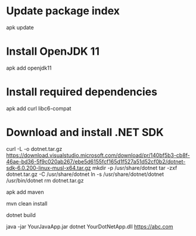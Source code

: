 # Update package index
apk update

# Install OpenJDK 11
apk add openjdk11



# Install required dependencies
apk add curl libc6-compat

# Download and install .NET SDK
curl -L -o dotnet.tar.gz https://download.visualstudio.microsoft.com/download/pr/140bf5b3-cb8f-46ae-bd36-5f9c020ab267/ebe5d6155fcf165d1f527a51d52cf0b2/dotnet-sdk-6.0.200-linux-musl-x64.tar.gz
mkdir -p /usr/share/dotnet
tar -zxf dotnet.tar.gz -C /usr/share/dotnet
ln -s /usr/share/dotnet/dotnet /usr/bin/dotnet
rm dotnet.tar.gz

apk add maven

mvn clean install

dotnet build


java -jar YourJavaApp.jar
dotnet YourDotNetApp.dll https://abc.com
